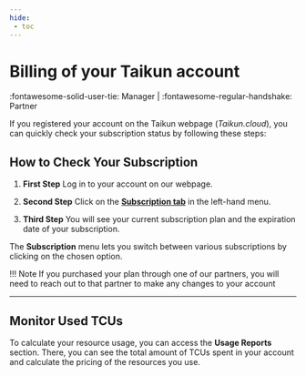 ```yaml
---
hide:
 - toc
---
```


# **Billing of your Taikun account**
:fontawesome-solid-user-tie: Manager | :fontawesome-regular-handshake: Partner

If you registered your account on the Taikun webpage (*Taikun.cloud*), you can quickly check your subscription status by following these steps:

## **How to Check Your Subscription**

1. **First Step**
   Log in to your account on our webpage.

2. **Second Step**
   Click on the [**Subscription tab**](https://docs.taikun.cloud/CloudWorks/Navigating_in_Taikun/Billing/#subscription) in the left-hand menu.

3. **Third Step**
   You will see your current subscription plan and the expiration date of your subscription.

The **Subscription** menu lets you switch between various subscriptions by clicking on the chosen option.


!!! Note
	If you purchased your plan through one of our partners, you will need to reach out to that partner to make any changes to your account

---

## **Monitor Used TCUs**

To calculate your resource usage, you can access the **Usage Reports** section. There, you can see the total amount of TCUs spent in your account and calculate the pricing of the resources you use.

